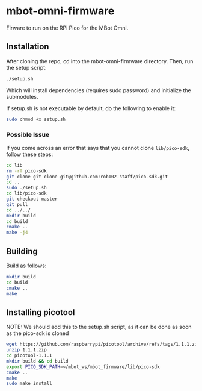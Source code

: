 # mbot-omni-firmware
Firware to run on the RPi Pico for the MBot Omni.

## Installation

After cloning the repo, cd into the mbot-omni-firmware directory.
Then, run the setup script:

```bash
./setup.sh
```

Which will install dependencies (requires sudo password) and initialize the submodules.

If setup.sh is not executable by default, do the following to enable it:

```bash
sudo chmod +x setup.sh
```

### Possible Issue
If you come across an error that says that you cannot clone `lib/pico-sdk`, follow these steps:
```bash
cd lib
rm -rf pico-sdk
git clone git clone git@github.com:rob102-staff/pico-sdk.git
cd ..
sudo ./setup.sh
cd lib/pico-sdk
git checkout master
git pull
cd ../../
mkdir build
cd build
cmake ..
make -j4
```

## Building

Build as follows:
```bash
mkdir build
cd build
cmake ..
make
```

## Installing picotool
NOTE: We should add this to the setup.sh script, as it can be done as soon as the pico-sdk is cloned
```bash
wget https://github.com/raspberrypi/picotool/archive/refs/tags/1.1.1.zip
unzip 1.1.1.zip
cd picotool-1.1.1
mkdir build && cd build
export PICO_SDK_PATH=~/mbot_ws/mbot_firmware/lib/pico-sdk
cmake ..
make
sudo make install
```

